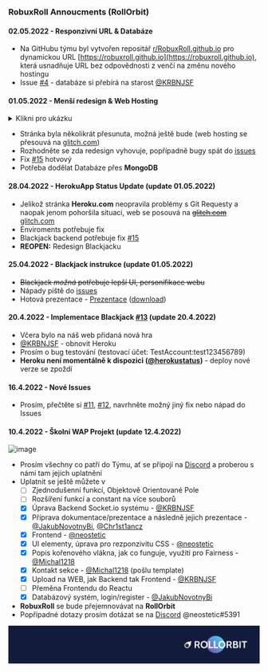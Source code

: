 ### RobuxRoll Annoucments (RollOrbit)
#### 02.05.2022 - Responzivní URL & Databáze
- Na GitHubu týmu byl vytvořen repositář [r/RobuxRoll.github.io](https://github.com/RobuxRoll/RobuxRoll.github.io) pro dynamickou URL [https://robuxroll.github.io](https://robuxroll.github.io), která usnadňuje URL bez odpovědnosti z venčí na změnu nového hostingu
- Issue [#4](https://github.com/RobuxRoll/casino-dev/issues/4) - databáze si přebírá na starost [@KRBNJSF](https://github.com/KRBNJSF)
#### 01.05.2022 - Menší redesign & Web Hosting
<details>
  <summary>Klikni pro ukázku</summary>
  <br>
  
![image](https://user-images.githubusercontent.com/83291717/166136666-52655502-ccbb-459e-baa3-697afd037773.png)
  
</details>

- Stránka byla několikrát přesunuta, možná ještě bude (web hosting se přesouvá na [glitch.com](https://jealous-enshrined-cilantro.glitch.me))
- Rozhodněte se zda redesign vyhovuje, popřípadně bugy spát do [issues](https://github.com/RobuxRoll/casino-dev/issues)
- Fix [#15](https://github.com/RobuxRoll/casino-dev/issues/15) hotvový
- Potřeba dodělat Databáze přes **MongoDB**

#### 28.04.2022 - HerokuApp Status Update (update 01.05.2022)
- Jelikož stránka **Heroku.com** neopravila problémy s Git Requesty a naopak jenom pohoršila situaci, web se posouvá na ~~[glitch.com](https://tasteful-terrific-pedestrian.glitch.me/)~~ [glitch.com](https://jealous-enshrined-cilantro.glitch.me)
- Enviroments potřebuje fix
- Blackjack backend potřebuje fix [#15](https://github.com/RobuxRoll/casino-dev/issues/15)
- **REOPEN:** Redesign Blackjacku
#### 25.04.2022 - Blackjack instrukce (update 01.05.2022)
- ~~Blackjack *možná* potřebuje lepší UI, personifikace webu~~
- Nápady piště do [issues](https://github.com/RobuxRoll/casino-dev/issues)
- Hotová prezentace - [Prezentace](https://github.com/RobuxRoll/.github/blob/main/RobuxRoll%20-%20prezentace%20-%20final.pptx) ([download](https://github.com/RobuxRoll/.github/blob/main/RobuxRoll%20-%20prezentace%20-%20final.pptx?raw=true))
#### 20.4.2022 - Implementace Blackjack [#13](https://github.com/RobuxRoll/casino-dev/issues/13) (update 20.4.2022)
- Včera bylo na náš web přidaná nová hra
- [@KRBNJSF](https://github.com/KRBNJSF) - obnovit Heroku
- Prosím o bug testování (testovací účet: TestAccount:test123456789)
- **Heroku není momentálně k dispozici ([@herokustatus](https://twitter.com/herokustatus))** - deploy nové verze se zpoždí
#### 16.4.2022 - Nové Issues
- Prosím, přečtěte si [#11](https://github.com/RobuxRoll/casino-dev/issues/11), [#12](https://github.com/RobuxRoll/casino-dev/issues/12), navrhněte možný jiný fix nebo nápad do Issues
#### 10.4.2022 - Školní WAP Projekt (update 12.4.2022)
![image](https://user-images.githubusercontent.com/83291717/162634780-d16bf1b3-0e13-480b-a369-f98d6929352d.png)
- Prosím všechny co patří do Týmu, ať se připojí na [Discord](https://discord.gg/7Jy2vXSn) a proberou s námi tam jejich uplatnění
- Uplatnit se ještě můžete v
  - [ ] Zjednodušenní funkcí, Objektově Orientované Pole
  - [ ] Rozšíření funkcí a constant na více souborů
  - [x] Úprava Backend Socket.io systému - [@KRBNJSF](https://github.com/KRBNJSF)
  - [x] Příprava dokumentace/prezentace a následně jejich prezentace - [@JakubNovotnyBi](https://github.com/JakubNovotnyBi), [@Chr1st1ancz](https://github.com/Chr1st1ancz)
  - [x] Frontend - [@neostetic](https://github.com/neostetic)
  - [x] UI elementy, úprava pro rezponzivitu CSS - [@neostetic](https://github.com/neostetic)
  - [x] Popis kořenového vlákna, jak co funguje, využití pro Fairness - [@Michal1218](https://github.com/Michal1218)
  - [x] Kontakt sekce - [@Michal1218](https://github.com/Michal1218) (pošlu template)
  - [x] Upload na WEB, jak Backend tak Frontend - [@KRBNJSF](https://github.com/KRBNJSF)
  - [ ] Přeměna Frontendu do Reactu
  - [x] Databázový systém, login/register - [@JakubNovotnyBi](https://github.com/JakubNovotnyBi)
- **RobuxRoll** se bude přejemnovávat na **RollOrbit**
- Popřípadné dotazy prosím dotázat se na [Discord](https://discord.gg/7Jy2vXSn) @neostetic#5391


![image](https://raw.githubusercontent.com/RobuxRoll/casino-assets/main/banner.png)
<!--
![image](https://user-images.githubusercontent.com/83291717/163668780-b177e17d-4919-4340-a4ac-7c77102df303.png)
-->
